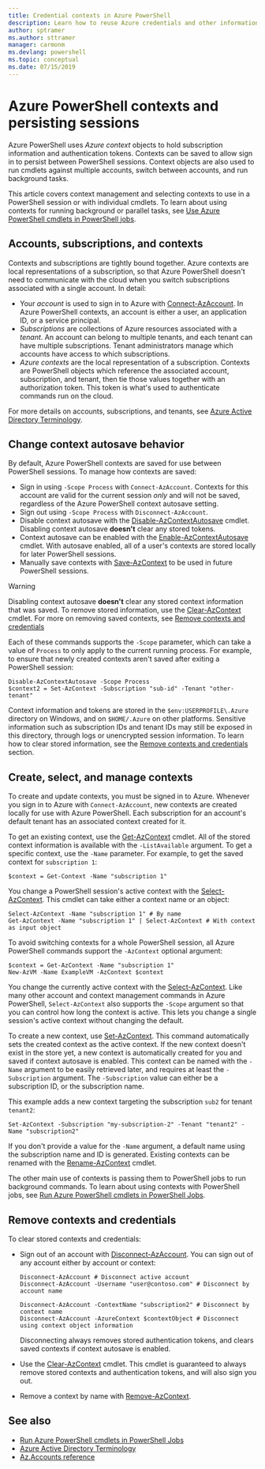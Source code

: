 ```yaml
---
title: Credential contexts in Azure PowerShell
description: Learn how to reuse Azure credentials and other information across multiple PowerShell sessions.
author: sptramer
ms.author: sttramer
manager: carmonm
ms.devlang: powershell
ms.topic: conceptual
ms.date: 07/15/2019
---
```

# Azure PowerShell contexts and persisting sessions

Azure PowerShell uses _Azure context_ objects to hold subscription information and authentication tokens. Contexts can be saved to allow sign in to persist between PowerShell sessions. Context objects are also used to run cmdlets against multiple accounts, switch between accounts, and run background tasks.

This article covers context management and selecting contexts to use in a PowerShell session or with individual cmdlets. To learn about using contexts for running background or parallel tasks, see [Use Azure PowerShell cmdlets in PowerShell jobs](using-psjobs.md).

## Accounts, subscriptions, and contexts

Contexts and subscriptions are tightly bound together. Azure contexts are local representations of a subscription, so that Azure PowerShell doesn't need to communicate with the cloud when you switch subscriptions associated with a single account. In detail:

* Your _account_ is used to sign in to Azure with [Connect-AzAccount](/powershell/module/az.accounts/connect-azaccount). In Azure PowerShell contexts, an account is either a user, an application ID, or a service principal.
* _Subscriptions_ are collections of Azure resources associated with a _tenant_. An account can belong to multiple tenants, and each tenant can have multiple subscriptions. Tenant administrators manage which accounts have access to which subscriptions.
* _Azure contexts_ are the local representation of a subscription. Contexts are PowerShell objects which reference the associated account, subscription, and tenant, then tie those values together with an authorization token. This token is what's used to authenticate commands run on the cloud.

For more details on accounts, subscriptions, and tenants, see [Azure Active Directory Terminology](/azure/active-directory/fundamentals/active-directory-whatis#terminology).

## Change context autosave behavior

By default, Azure PowerShell contexts are saved for use between PowerShell sessions. To manage how contexts are saved:

* Sign in using `-Scope Process` with `Connect-AzAccount`.
  Contexts for this account are valid for the current session _only_ and will not be saved, regardless of
  the Azure PowerShell context autosave setting.
* Sign out using `-Scope Process` with `Disconnect-AzAccount`.  
* Disable context autosave with the [Disable-AzContextAutosave](/powershell/module/az.accounts/disable-azcontextautosave) cmdlet.
  Disabling context autosave __doesn't__ clear any stored tokens.
* Context autosave can be enabled with the [Enable-AzContextAutosave](/powershell/module/az.accounts/enable-azcontextautosave)
  cmdlet. With autosave enabled, all of a user's contexts are stored locally for later PowerShell sessions.
* Manually save contexts with [Save-AzContext](/powershell/module/az.accounts/save-azcontext) to be used in future PowerShell sessions.

> [!WARNING]
> Disabling context autosave __doesn't__ clear any stored context information that was saved. To remove stored information, use the
> [Clear-AzContext](/powershell/module/az.accounts/Clear-AzContext) cmdlet. For more on removing saved contexts, see
> [Remove contexts and credentials](#remove-contexts-and-credentials)

Each of these commands supports the `-Scope` parameter, which can take a value of `Process` to only apply
to the current running process. For example, to ensure that newly created contexts aren't saved after exiting a PowerShell session:

```azurepowershell-interactive
Disable-AzContextAutosave -Scope Process
$context2 = Set-AzContext -Subscription "sub-id" -Tenant "other-tenant"
```

Context information and tokens are stored in the `$env:USERPROFILE\.Azure` directory on Windows, and on `$HOME/.Azure`
on other platforms. Sensitive information such as subscription IDs and tenant IDs may still be exposed in
this directory, through logs or unencrypted session information. To learn how to clear stored
information, see the
[Remove contexts and credentials](#remove-contexts-and-credentials) section.

## Create, select, and manage contexts

To create and update contexts, you must be signed in to Azure. Whenever you sign in to Azure with `Connect-AzAccount`, new contexts are created locally for use with Azure PowerShell. Each subscription for an account's default tenant has an associated context created for it.

To get an existing context, use the [Get-AzContext](/powershell/module/az.accounts/Get-AzContext) cmdlet. All of the stored context information is available with the `-ListAvailable` argument. To get a specific context, use the `-Name` parameter. For example, to get the saved context for `subscription 1`:

```azurepowershell-interactive
$context = Get-Context -Name "subscription 1"
```

You change a PowerShell session's active context with the [Select-AzContext](/powershell/module/az.accounts/select-azcontext). This cmdlet can take either a context name or an object:

```azurepowershell-interactive
Select-AzContext -Name "subscription 1" # By name
Get-AzContext -Name "subscription 1" | Select-AzContext # With context as input object
```

To avoid switching contexts for a whole PowerShell session, all Azure PowerShell commands support the `-AzContext`
optional argument:

```azurepowershell-interactive
$context = Get-AzContext -Name "subscription 1"
New-AzVM -Name ExampleVM -AzContext $context
```

You change the currently active context with the [Select-AzContext](/powershell/module/az.accounts/select-azcontext). Like many other account and context management commands in Azure PowerShell, `Select-AzContext` also supports the `-Scope` argument so that you can control how long the context is active. This lets you change a single session's active context without changing the default.

To create a new context, use [Set-AzContext](/powershell/module/Az.Accounts/Set-AzContext). This command automatically sets the created context as the active context. If the new context doesn't exist in the store yet, a new context is automatically created for you and saved if context autosave is enabled.
This context can be named with the `-Name` argument to be easily retrieved later, and requires at least
the `-Subscription` argument. The `-Subscription` value can either be a subscription ID, or the subscription
name.

This example adds a new context targeting the subscription `sub2` for tenant `tenant2`:

```azurepowershell-interactive
Set-AzContext -Subscription "my-subscription-2" -Tenant "tenant2" -Name "subscription2"
```

If you don't provide a value for the `-Name` argument, a default name using the subscription name
and ID is generated. Existing contexts can be renamed with the
[Rename-AzContext](/powershell/module/az.accounts/rename-azcontext) cmdlet.

The other main use of contexts is passing them to PowerShell jobs to run background commands. To learn about using contexts
with PowerShell jobs, see [Run Azure PowerShell cmdlets in PowerShell Jobs](using-psjobs.md).

## Remove contexts and credentials

To clear stored contexts and credentials:

* Sign out of an account with [Disconnect-AzAccount](/powershell/module/az.accounts/disconnect-azaccount).
  You can sign out of any account either by account or context:

  ```azurecli-interactive
  Disconnect-AzAccount # Disconnect active account 
  Disconnect-AzAccount -Username "user@contoso.com" # Disconnect by account name

  Disconnect-AzAccount -ContextName "subscription2" # Disconnect by context name
  Disconnect-AzAccount -AzureContext $contextObject # Disconnect using context object information
  ```

  Disconnecting always removes stored authentication tokens, and clears saved contexts if context autosave is enabled.
* Use the [Clear-AzContext](/powershell/module/az.accounts/Clear-AzContext) cmdlet. This cmdlet is guaranteed to
  always remove stored contexts and authentication tokens, and will also sign you out.
* Remove a context by name with [Remove-AzContext](/powershell/module/az.accounts/remove-azcontext).

## See also

* [Run Azure PowerShell cmdlets in PowerShell Jobs](using-psjobs.md)
* [Azure Active Directory Terminology](/azure/active-directory/fundamentals/active-directory-whatis#terminology)
* [Az.Accounts reference](/powershell/module/az.accounts)